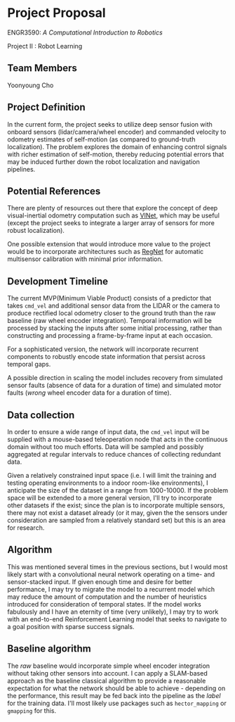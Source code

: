 # Project Proposal

ENGR3590: *A Computational Introduction to Robotics*

Project II : Robot Learning

## Team Members

Yoonyoung Cho

## Project Definition

In the current form, the project seeks to utilize deep sensor fusion with onboard sensors (lidar/camera/wheel encoder) and commanded velocity to odometry estimates of self-motion (as compared to ground-truth localization). The problem explores the domain of enhancing control signals with richer estimation of self-motion, thereby reducing potential errors that may be induced further down the robot localization and navigation pipelines.

## Potential References

There are plenty of resources out there that explore the concept of deep visual-inertial odometry computation such as [VINet](https://arxiv.org/pdf/1701.08376.pdf), which may be useful (except the project seeks to integrate a larger array of sensors for more robust localization).

One possible extension that would introduce more value to the project would be to incorporate architectures such as [RegNet](https://arxiv.org/pdf/1707.03167.pdf) for automatic multisensor calibration with minimal prior information.

## Development Timeline

The current MVP(Minimum Viable Product) consists of a predictor that takes `cmd_vel` and additional sensor data from the LIDAR or the camera to produce rectified local odometry closer to the ground truth than the raw baseline (raw wheel encoder integration). Temporal information will be processed by stacking the inputs after some initial processing, rather than constructing and processing a frame-by-frame input at each occasion.

For a sophisticated version, the network will incorporate recurrent components to robustly encode state information that persist across temporal gaps.

A possible direction in scaling the model includes recovery from simulated sensor faults (absence of data for a duration of time) and simulated motor faults (*wrong* wheel encoder data for a duration of time).

## Data collection

In order to ensure a wide range of input data, the `cmd_vel` input will be supplied with a mouse-based teleoperation node that acts in the continuous domain without too much efforts. Data will be sampled and possibly aggregated at regular intervals to reduce chances of collecting redundant data.

Given a relatively constrained input space (i.e. I will limit the training and testing operating environments to a indoor room-like environments), I anticipate the size of the dataset in a range from 1000-10000. If the problem space will be extended to a more general version, I'll try to incorporate other datasets if the exist; since the plan is to incorporate multiple sensors, there may not exist a dataset already (or it may, given the the sensors under consideration are sampled from a relatively standard set) but this is an area for research.

## Algorithm

This was mentioned several times in the previous sections, but I would most likely start with a convolutional neural network operating on a time- and sensor-stacked input. If given enough time and desire for better performance, I may try to migrate the model to a recurrent model which may reduce the amount of computation and the number of heuristics introduced for consideration of temporal states. If the model works fabulously and I have an eternity of time (very unlikely), I may try to work with an end-to-end Reinforcement Learning model that seeks to navigate to a goal position with sparse success signals.

## Baseline algorithm

The *raw* baseline would incorporate simple wheel encoder integration without taking other sensors into account. I can apply a SLAM-based approach as the baseline classical algorithm to provide a reasonable expectation for what the network should be able to achieve - depending on the performance, this result may be fed back into the pipeline as the *label* for the training data. I'll most likely use packages such as `hector_mapping` or `gmapping` for this.
